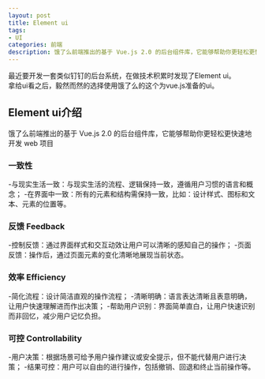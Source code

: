 ```yaml
---
layout: post
title: Element ui
tags:
- UI
categories: 前端
description: 饿了么前端推出的基于 Vue.js 2.0 的后台组件库，它能够帮助你更轻松更快速地开发 web 项目
---
```




<!-- more -->

最近要开发一套类似钉钉的后台系统，在做技术积累时发现了Element ui。<br/>
拿给ui看之后，毅然而然的选择使用饿了么的这个为vue.js准备的ui。

## Element ui介绍

饿了么前端推出的基于 Vue.js 2.0 的后台组件库，它能够帮助你更轻松更快速地开发 web 项目<br/>

### 一致性
-与现实生活一致：与现实生活的流程、逻辑保持一致，遵循用户习惯的语言和概念；
-在界面中一致：所有的元素和结构需保持一致，比如：设计样式、图标和文本、元素的位置等。

### 反馈 Feedback
-控制反馈：通过界面样式和交互动效让用户可以清晰的感知自己的操作；
-页面反馈：操作后，通过页面元素的变化清晰地展现当前状态。

### 效率 Efficiency
-简化流程：设计简洁直观的操作流程；
-清晰明确：语言表达清晰且表意明确，让用户快速理解进而作出决策；
-帮助用户识别：界面简单直白，让用户快速识别而非回忆，减少用户记忆负担。

### 可控 Controllability
-用户决策：根据场景可给予用户操作建议或安全提示，但不能代替用户进行决策；
-结果可控：用户可以自由的进行操作，包括撤销、回退和终止当前操作等。






